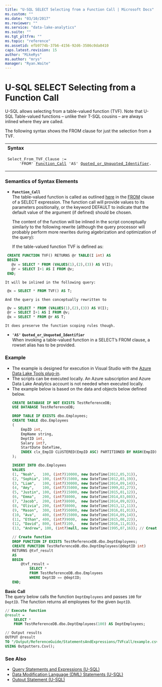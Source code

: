 ```yaml
---
title: "U-SQL SELECT Selecting from a Function Call | Microsoft Docs"
ms.custom: ""
ms.date: "03/10/2017"
ms.reviewer: ""
ms.service: "data-lake-analytics"
ms.suite: ""
ms.tgt_pltfrm: ""
ms.topic: "reference"
ms.assetid: efb9774b-37b6-4156-92d6-3586c0da8410
caps.latest.revision: 15
author: "MikeRys"
ms.author: "mrys"
manager: "Ryan.Waite"
---
```

# U-SQL SELECT Selecting from a Function Call
U-SQL allows selecting from a table-valued function (TVF). Note that U-SQL Table-valued functions – unlike their T-SQL cousins – are always inlined where they are called.  
  
The following syntax shows the FROM clause for just the selection from a TVF.   
  
<table><th align="left">Syntax</th><tr><td><pre>
Select_From_TVF_Clause :=                                                                                
     'FROM' <a href="#fun_cal">Function_Call</a> 'AS' <a href="#QUI">Quoted_or_Unquoted_Identifier</a>.
</pre></td></tr></table>

### Semantics of Syntax Elements    
-   <a name="fun_cal"></a>**`Function_Call`**   
    The table-valued function is called as outlined [here](table-valued-function-expression-u-sql.md) in the [FROM](from-clause-u-sql.md) clause of a SELECT expression. The function call will provide values to its parameters positionally, or the keyword DEFAULT to indicate that the default value of the argument (if defined) should be chosen.  
  
    The content of the function will be inlined in the script conceptually similarly to the following rewrite (although the query processor will probably perform more rewrites during algebrization and optimization of the query):  
  
    If the table-valued function TVF is defined as:  
  
   ```sql
    CREATE FUNCTION TVF() RETURNS @r TABLE(I int) AS  
    BEGIN  
      @v = SELECT * FROM (VALUES(1),(2),(3)) AS V(I);  
      @r = SELECT I+1 AS I FROM @v;  
    END;
   ```
  
    It will be inlined in the following query:  
  
   ```sql
    @x = SELECT * FROM TVF() AS T;
   ```
      
    And the query is then conceptually rewritten to  
  
   ```sql
    @v = SELECT * FROM (VALUES(1),(2),(3)) AS V(I);  
    @r = SELECT I+1 AS I FROM @v;  
    @x = SELECT * FROM @r AS T;
   ```
      
    It does preserve the function scoping rules though.  
  
-   **`'AS'`** <a name="QUI"></a>**`Quoted_or_Unquoted_Identifier`**  
    When invoking a table-valued function in a SELECT’s FROM clause, a rowset alias has to be provided.  
  
### Example
- The example is designed for execution in Visual Studio with the [Azure Data Lake Tools plug-in](https://www.microsoft.com/download/details.aspx?id=49504).  
- The scripts can be executed locally.  An Azure subscription and Azure Data Lake Analytics account is not needed when executed locally.
- The example below is based on the data and objects below defined below.
    ```sql
    CREATE DATABASE IF NOT EXISTS TestReferenceDB;
    USE DATABASE TestReferenceDB; 
    
    DROP TABLE IF EXISTS dbo.Employees;
    CREATE TABLE dbo.Employees
    (
        EmpID int,
        EmpName string,
        DeptID int,
        Salary int?,
        StartDate DateTime,
        INDEX clx_EmpID CLUSTERED(EmpID ASC) PARTITIONED BY HASH(EmpID)
    );
    
    INSERT INTO dbo.Employees
    VALUES
    (1, "Noah",   100, (int?)10000, new DateTime(2012,05,31)),
    (2, "Sophia", 100, (int?)15000, new DateTime(2012,03,19)),
    (3, "Liam",   100, (int?)30000, new DateTime(2014,09,14)),
    (4, "Amy",    100, (int?)35000, new DateTime(1999,02,27)),
    (5, "Justin", 100, (int?)15000, new DateTime(2015,01,12)),
    (6, "Emma",   200, (int?)8000,  new DateTime(2014,03,08)),
    (7, "Jacob",  200, (int?)8000,  new DateTime(2014,09,02)),
    (8, "Olivia", 200, (int?)8000,  new DateTime(2013,12,11)),
    (9, "Mason",  300, (int?)50000, new DateTime(2016,01,01)),
    (10, "Ava",   400, (int?)15000, new DateTime(2014,09,14)),
    (11, "Ethan", 400, (int?)9000,  new DateTime(2015,08,22)),
    (12, "David", 800, (int?)100,   new DateTime(2016,11,01)),
    (13, "Andrew", 100, (int?)null, new DateTime(1995,07,16)); // Create a NULL Salary
    
    // Create function
    DROP FUNCTION IF EXISTS TestReferenceDB.dbo.DeptEmployees;
    CREATE FUNCTION TestReferenceDB.dbo.DeptEmployees(@deptID int)
    RETURNS @tvf_result
    AS
    BEGIN
        @tvf_result =
            SELECT *
            FROM TestReferenceDB.dbo.Employees
            WHERE DeptID == @deptID;
    END;
    ```

**Basic Call**   
The query below calls the function `DeptEmployees` and passes `100` for `DeptID`.  The function returns all employees for the given `DeptID`.

```sql
// Execute function
@result =
    SELECT *
    FROM TestReferenceDB.dbo.DeptEmployees(100) AS DeptEmployees;

// Output results
OUTPUT @result   
TO "/Output/ReferenceGuide/StatementsAndExpressions/TVFcall/example.csv"
USING Outputters.Csv();
```
  
### See Also 
* [Query Statements and Expressions (U-SQL)](query-statements-and-expressions-u-sql.md) 
* [Data Modification Language (DML) Statements (U-SQL)](data-modification-language-dml-statements-u-sql.md)   
* [Output Statement (U-SQL)](output-statement-u-sql.md)  

